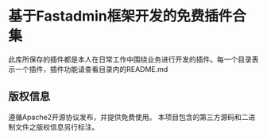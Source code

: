 # 基于Fastadmin框架开发的免费插件合集

此库所保存的插件都是本人在日常工作中围绕业务进行开发的插件。每一个目录表示一个插件，插件功能请查看目录内的README.md

## **版权信息**
遵循Apache2开源协议发布，并提供免费使用。
本项目包含的第三方源码和二进制文件之版权信息另行标注。